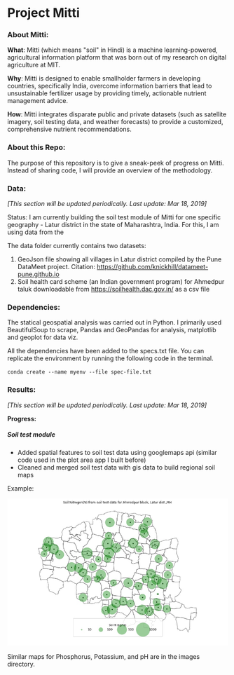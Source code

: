 # Project Mitti

### About Mitti:

**What**: Mitti (which means "soil" in Hindi) is a machine learning-powered, agricultural information platform that was born out of my research on digital agriculture at MIT.  

**Why**: Mitti is designed to enable smallholder farmers in developing countries, specifically India, overcome information barriers that lead to unsustainable fertilizer usage by providing timely, actionable nutrient management advice.

**How**: Mitti integrates disparate public and private datasets (such as satellite imagery, soil testing data, and weather forecasts) to provide a customized, comprehensive nutrient recommendations.

### About this Repo:

The purpose of this repository is to give a sneak-peek of progress on Mitti. Instead of sharing code, I will provide an overview of the methodology.

### Data:
_[This section will be updated periodically. Last update: Mar 18, 2019]_

Status: I am currently building the soil test module of Mitti for one specific geography - Latur district in the state of Maharashtra, India. For this, I am using data from the

The data folder currently contains two datasets:
1. GeoJson file showing all villages in Latur district compiled by the Pune DataMeet project. Citation: https://github.com/knickhill/datameet-pune.github.io
2. Soil health card scheme (an Indian government program) for Ahmedpur taluk downloadable from https://soilhealth.dac.gov.in/ as a csv file

### Dependencies:

The statical geospatial analysis was carried out in Python. I primarily used BeautifulSoup to scrape, Pandas and GeoPandas for analysis, matplotlib and geoplot for data viz.

All the dependencies have been added to the specs.txt file. You can replicate the environment by running the following code in the terminal.
```
conda create --name myenv --file spec-file.txt
```

### Results:
_[This section will be updated periodically. Last update: Mar 18, 2019]_

**Progress:**
##### Soil test module
- Added spatial features to soil test data using googlemaps api (similar code used in the plot area app I built before)
- Cleaned and merged soil test data with gis data to build regional soil maps

Example:

![ahmedpur-N](images/apur-n-map.jpg)

Similar maps for Phosphorus, Potassium, and pH are in the images directory.
